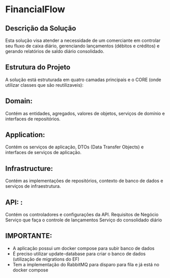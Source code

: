 # FinancialFlow

## Descrição da Solução
Esta solução visa atender a necessidade de um comerciante em controlar seu fluxo de caixa diário, gerenciando lançamentos (débitos e créditos) e gerando relatórios de saldo diário consolidado.

## Estrutura do Projeto
A solução está estruturada em quatro camadas principais e o CORE (onde utilizar classes que são reutilizaveis):

## Domain: 
 Contém as entidades, agregados, valores de objetos, serviços de domínio e interfaces de repositórios.
## Application: 
Contém os serviços de aplicação, DTOs (Data Transfer Objects) e interfaces de serviços de aplicação.
## Infrastructure:
Contém as implementações de repositórios, contexto de banco de dados e serviços de infraestrutura.
## API: :
Contém os controladores e configurações da API.
Requisitos de Negócio
Serviço que faça o controle de lançamentos
Serviço do consolidado diário

## IMPORTANTE:

  - A aplicação possui um docker compose para subir banco de dados
  - É preciso utilizar update-database para criar o banco de dados (utilização de migrations do EF)
  - Tem a implementação do RabbitMQ para disparo para fila e já está no docker compose
